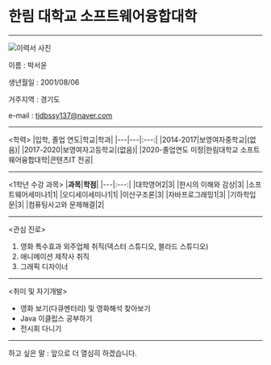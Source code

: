# 한림 대학교 소프트웨어융합대학
---

![이력서 사진](C:\Users\USER\Desktop.jpg)

이름 : 박서윤

생년월일 : 2001/08/06  

거주지역 : 경기도

e-mail : tjdbssy137@naver.com

---

<학력>
|입학, 졸업 연도|학교|학과|
|---|---|:---:|
|2014-2017|보영여자중학교|(없음)|
|2017-2020|보영여자고등학교|(없음)|
|2020-졸업연도 미정|한림대학교 소프트웨어융합대학|콘텐츠IT 전공|

---

<1학년 수강 과목>
|**과목**|**학점**|
|---|:---:|
|대학영어2|3|
|한시의 이해와 감상|3|
|소프트웨어세미나1|1|
|오디세이세미나1|1|
|이산구조론|3|
|자바프로그래밍1|3|
|기하학입문|3|
|컴퓨팅사고와 문제해결|2|

---

<관심 진로> 
1. 영화 특수효과 외주업체 취직(덱스터 스튜디오, 블라드 스튜디오)
2. 애니메이션 제작사 취직
3. 그래픽 디자이너

---

<취미 및 자기개발>
* 영화 보기(다큐멘터리) 및 영화해석 찾아보기
* Java 이클립스 공부하기
* 전시회 다니기

---

하고 싶은 말 : 앞으로 더 열심히 하겠습니다.
